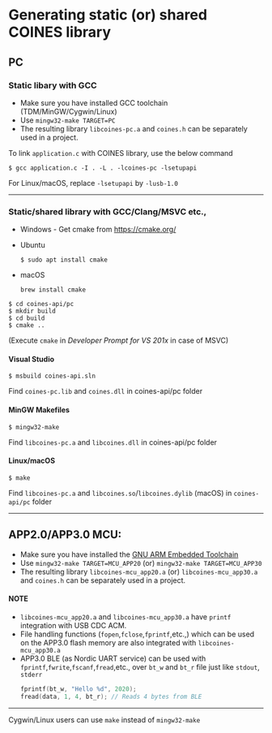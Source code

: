 # Generating static (or) shared COINES library

## PC

### Static libary with GCC
  - Make sure you have installed GCC toolchain (TDM/MinGW/Cygwin/Linux)
  - Use `mingw32-make TARGET=PC`
  - The resulting library `libcoines-pc.a` and `coines.h` can be separately used in a project.

To link `application.c` with COINES library, use the below command

```
$ gcc application.c -I . -L . -lcoines-pc -lsetupapi
```
For Linux/macOS, replace `-lsetupapi` by `-lusb-1.0`

-------------------------------------------------------------------------------

### Static/shared library with GCC/Clang/MSVC etc.,
- Windows - Get cmake from https://cmake.org/
- Ubuntu

    ```
    $ sudo apt install cmake
    ```
- macOS

    ```
    brew install cmake
    ```

```
$ cd coines-api/pc
$ mkdir build
$ cd build
$ cmake ..
```

(Execute `cmake` in *Developer Prompt for VS 201x* in case of MSVC)

#### Visual Studio

```
$ msbuild coines-api.sln
```

Find `coines-pc.lib` and `coines.dll` in coines-api/pc folder

#### MinGW Makefiles

```
$ mingw32-make
```

Find `libcoines-pc.a` and `libcoines.dll` in coines-api/pc folder

#### Linux/macOS

```
$ make
```

Find `libcoines-pc.a` and `libcoines.so`/`libcoines.dylib` (macOS) in `coines-api/pc` folder

-------------------------------------------------------------------------------

## APP2.0/APP3.0 MCU:

- Make sure you have installed the [GNU ARM Embedded Toolchain](https://developer.arm.com/tools-and-software/open-source-software/developer-tools/gnu-toolchain/gnu-rm)
- Use `mingw32-make TARGET=MCU_APP20` (or) `mingw32-make TARGET=MCU_APP30`
- The resulting library `libcoines-mcu_app20.a` (or) `libcoines-mcu_app30.a`
  and `coines.h` can be separately used in a project.

#### NOTE
- `libcoines-mcu_app20.a` and `libcoines-mcu_app30.a` have `printf` integration with USB CDC ACM.
- File handling functions (`fopen`,`fclose`,`fprintf`,etc.,) which can be used on the APP3.0 flash memory are also integrated with `libcoines-mcu_app30.a`
- APP3.0 BLE (as Nordic UART service) can be used with `fprintf`,`fwrite`,`fscanf`,`fread`,etc., over `bt_w` and `bt_r` file just like `stdout`, `stderr`
  ```c
  fprintf(bt_w, "Hello %d", 2020);
  fread(data, 1, 4, bt_r); // Reads 4 bytes from BLE
  ```

-------------------------------------------------------------------------------

Cygwin/Linux users can use `make` instead of `mingw32-make`
